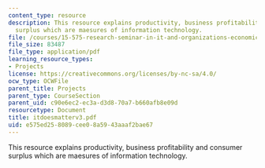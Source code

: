 ```yaml
---
content_type: resource
description: This resource explains productivity, business profitability and consumer
  surplus which are maesures of information technology.
file: /courses/15-575-research-seminar-in-it-and-organizations-economic-perspectives-spring-2004/e575ed258089cee08a5943aaaf2bae67_itdoesmatterv3.pdf
file_size: 83487
file_type: application/pdf
learning_resource_types:
- Projects
license: https://creativecommons.org/licenses/by-nc-sa/4.0/
ocw_type: OCWFile
parent_title: Projects
parent_type: CourseSection
parent_uid: c90e6ec2-ec3a-d3d8-70a7-b660afb8e09d
resourcetype: Document
title: itdoesmatterv3.pdf
uid: e575ed25-8089-cee0-8a59-43aaaf2bae67
---
```

This resource explains productivity, business profitability and consumer surplus which are maesures of information technology.